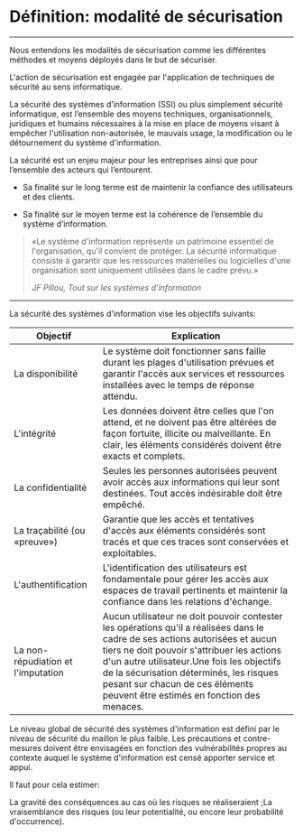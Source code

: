# Définition: modalité de sécurisation
---

Nous entendons les modalités de sécurisation comme les différentes méthodes et moyens déployés dans le but de sécuriser.

L'action de sécurisation est engagée par l'application de techniques de sécurité au sens informatique.

La sécurité des systèmes d’information (SSI) ou plus simplement sécurité informatique, est l’ensemble des moyens techniques, organisationnels, juridiques et humains nécessaires à la mise en place de moyens visant à empêcher l'utilisation non-autorisée, le mauvais usage, la modification ou le détournement du système d'information.
 
La sécurité est un enjeu majeur pour les entreprises ainsi que pour l’ensemble des acteurs qui l’entourent. 

* Sa finalité sur le long terme est de maintenir la confiance des utilisateurs et des clients. 

* Sa finalité sur le moyen terme est la cohérence de l’ensemble du système d’information.

> «Le système d'information représente un patrimoine essentiel de l'organisation, 
qu'il convient de protéger. 
La sécurité informatique consiste à garantir que 
les ressources matérielles ou logicielles d'une organisation sont uniquement utilisées 
dans le cadre prévu.»
>
>*JF Pillou, Tout sur les systèmes d'information*

--- 

La sécurité des systèmes d'information vise les objectifs suivants:

| Objectif | Explication |
|------------------------------------|------------------------------------------------------------------------------------------------------------------------------------------------------------------------------------------------------------------------------------------------------------------------------------------------------------------------------------------------------|
| La disponibilité | Le système doit fonctionner sans faille durant les plages d'utilisation prévues et garantir l'accès aux services et ressources installées avec le temps de réponse attendu. |
| L'intégrité | Les données doivent être celles que l'on attend, et ne doivent pas être altérées de façon fortuite, illicite ou malveillante. En clair, les éléments considérés doivent être exacts et complets. |
| La confidentialité | Seules les personnes autorisées peuvent avoir accès aux informations qui leur sont destinées. Tout accès indésirable doit être empêché. |
| La traçabilité (ou «preuve») | Garantie que les accès et tentatives d'accès aux éléments considérés sont tracés et que ces traces sont conservées et exploitables. |
| L'authentification | L'identification des utilisateurs est fondamentale pour gérer les accès aux espaces de travail pertinents et maintenir la confiance dans les relations d'échange. |
| La non-répudiation et l'imputation | Aucun utilisateur ne doit pouvoir contester les opérations qu'il a réalisées dans le cadre de ses actions autorisées et aucun tiers ne doit pouvoir s'attribuer les actions d'un autre utilisateur.Une fois les objectifs de la sécurisation déterminés, les risques pesant sur chacun de ces éléments peuvent être estimés en fonction des menaces. |

Le niveau global de sécurité des systèmes d'information est défini par le niveau de sécurité du maillon le plus faible. Les précautions et contre-mesures doivent être envisagées en fonction des vulnérabilités propres au contexte auquel le système d'information est censé apporter service et appui.

Il faut pour cela estimer:

La gravité des conséquences au cas où les risques se réaliseraient ;La vraisemblance des risques (ou leur potentialité, ou encore leur probabilité d'occurrence).
